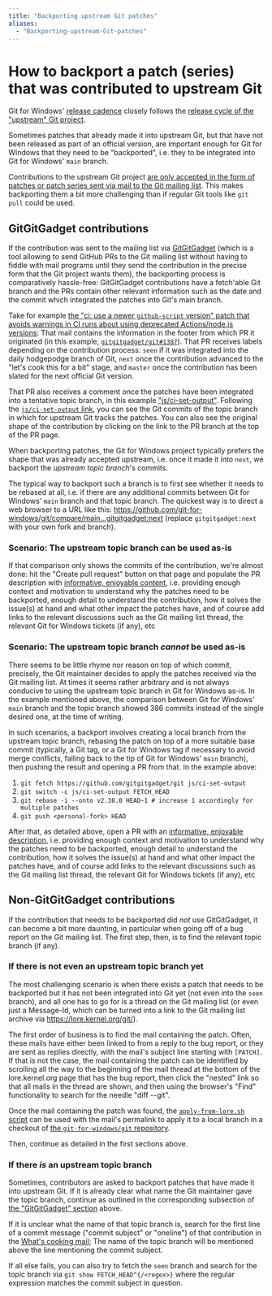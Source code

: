 ```yaml
---
title: "Backporting upstream Git patches"
aliases:
  - "Backporting-upstream-Git-patches"
---
```

# How to backport a patch (series) that was contributed to upstream Git

Git for Windows' [release cadence](https://github.com/git-for-windows/git/security/policy#supported-versions) closely follows the [release cycle of the "upstream" Git project](https://tinyurl.com/gitcal).

Sometimes patches that already made it into upstream Git, but that have not been released as part of an official version, are important enough for Git for Windows that they need to be "backported", i.e. they to be integrated into Git for Windows' `main` branch.

Contributions to the upstream Git project [are only accepted in the form of patches or patch series sent via mail to the Git mailing list](https://git-scm.com/docs/SubmittingPatches#send-patches). This makes backporting them a bit more challenging than if regular Git tools like `git pull` could be used.

## GitGitGadget contributions

If the contribution was sent to the mailing list via [GitGitGadget](https://gitgitgadget.github.io/) (which is a tool allowing to send GitHub PRs to the Git mailing list without having to fiddle with mail programs until they send the contribution in the precise form that the Git project wants them), the backporting process is comparatively hassle-free: GitGitGadget contributions have a fetch'able Git branch and the PRs contain other relevant information such as the date and the commit which integrated the patches into Git's main branch.

Take for example [the "ci: use a newer `github-script` version" patch that avoids warnings in CI runs about using deprecated Actions/node.js versions](https://lore.kernel.org/git/pull.1387.git.1667902408921.gitgitgadget@gmail.com/): That mail contains the information in the footer from which PR it originated (in this example, [`gitgitgadget/git#1387`](https://github.com/gitgitgadget/git/pull/1387)). That PR receives labels depending on the contribution process: `seen` if it was integrated into the daily hodgepodge branch of Git, `next` once the contribution advanced to the "let's cook this for a bit" stage, and `master` once the contribution has been slated for the next official Git version.

That PR also receives a comment once the patches have been integrated into a tentative topic branch, in this example ["js/ci-set-output"](https://github.com/gitgitgadget/git/pull/1387#issuecomment-1307968188). Following the [`js/ci-set-output` link](https://github.com/gitgitgadget/git/commits/js/ci-set-output), you can see the Git commits of the topic branch in which for upstream Git tracks the patches. You can also see the original shape of the contribution by clicking on the link to the PR branch at the top of the PR page.

When backporting patches, the Git for Windows project typically prefers the shape that was already accepted upstream, i.e. once it made it into `next`, we backport the _upstream topic branch_'s commits.

The typical way to backport such a branch is to first see whether it needs to be rebased at all, i.e. if there are any additional commits between Git for Windows' `main` branch and that topic branch. The quickest way is to direct a web browser to a URL like this: https://github.com/git-for-windows/git/compare/main...gitgitgadget:next (replace `gitgitgadget:next` with your own fork and branch).

### Scenario: The upstream topic branch can be used as-is

If that comparison only shows the commits of the contribution, we're almost done: hit the "Create pull request" button on that page and populate the PR description with [informative, enjoyable content](https://github.blog/2022-06-30-write-better-commits-build-better-projects/), i.e. providing enough context and motivation to understand why the patches need to be backported, enough detail to understand the contribution, how it solves the issue(s) at hand and what other impact the patches have, and of course add links to the relevant discussions such as the Git mailing list thread, the relevant Git for Windows tickets (if any), etc

### Scenario: The upstream topic branch _cannot_ be used as-is

There seems to be little rhyme nor reason on top of which commit, precisely, the Git maintainer decides to apply the patches received via the Git mailing list. At times it seems rather arbitrary and is not always conducive to using the upstream topic branch in Git for Windows as-is. In the example mentioned above, the comparison between Git for Windows' `main` branch and the topic branch showed 386 commits instead of the single desired one, at the time of writing.

In such scenarios, a backport involves creating a local branch from the upstream topic branch, rebasing the patch on top of a more suitable base commit (typically, a Git tag, or a Git for Windows tag if necessary to avoid merge conflicts, falling back to the tip of Git for Windows' `main` branch), then pushing the result and opening a PR from that. In the example above:

1. `git fetch https://github.com/gitgitgadget/git js/ci-set-output`
2. `git switch -c js/ci-set-output FETCH_HEAD`
3. `git rebase -i --onto v2.38.0 HEAD~1 # increase 1 accordingly for multiple patches`
4. `git push <personal-fork> HEAD`

After that, as detailed above, open a PR with an [informative, enjoyable description](https://github.blog/2022-06-30-write-better-commits-build-better-projects/), i.e. providing enough context and motivation to understand why the patches need to be backported, enough detail to understand the contribution, how it solves the issue(s) at hand and what other impact the patches have, and of course add links to the relevant discussions such as the Git mailing list thread, the relevant Git for Windows tickets (if any), etc

## Non-GitGitGadget contributions

If the contribution that needs to be backported did _not_ use GitGitGadget, it can become a bit more daunting, in particular when going off of a bug report on the Git mailing list. The first step, then, is to find the relevant topic branch (if any).

### If there is not even an upstream topic branch yet

The most challenging scenario is when there exists a patch that needs to be backported but it has not been integrated into Git yet (not even into the `seen` branch), and all one has to go for is a thread on the Git mailing list (or even just a Message-Id, which can be turned into a link to the Git mailing list archive via https://lore.kernel.org/git/<message-id>).

The first order of business is to find the mail containing the patch. Often, these mails have either been linked to from a reply to the bug report, or they are sent as replies directly, with the mail's subject line starting with `[PATCH]`. If that is not the case, the mail containing the patch can be identified by scrolling all the way to the beginning of the mail thread at the bottom of the lore.kernel.org page that has the bug report, then click the "nested" link so that all mails in the thread are shown, and then using the browser's "Find" functionality to search for the needle "diff --git".

Once the mail containing the patch was found, the [`apply-from-lore.sh` script](https://github.com/git-for-windows/build-extra/blob/HEAD/apply-from-lore.sh) can be used with the mail's permalink to apply it to a local branch in a checkout of [the `git-for-windows/git` repository](https://github.com/git-for-windows/git/).

Then, continue as detailed in the first sections above.

### If there _is_ an upstream topic branch

Sometimes, contributors are asked to backport patches that have made it into upstream Git. If it is already clear what name the Git maintainer gave the topic branch, continue as outlined in the corresponding subsection of [the "GitGitGadget" section](#gitgitgadget-contributions) above.

If it is unclear what the name of that topic branch is, search for the first line of a commit message ("commit subject" or "oneline") of that contribution in the [What's cooking mail](https://github.com/git/git/blob/todo/whats-cooking.txt); The name of the topic branch will be mentioned above the line mentioning the commit subject.

If all else fails, you can also try to fetch the `seen` branch and search for the topic branch via `git show FETCH_HEAD^{/<regex>}` where the regular expression matches the commit subject in question.
